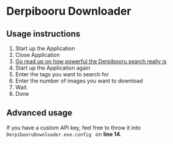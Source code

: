 # Derpibooru Downloader


## Usage instructions ##

1. Start up the Application
2. Close Application
3. [Go read up on how powerful the Derpibooru search really is](https://derpibooru.org/search/syntax)
4. Start up the Application again
5. Enter the tags you want to search for
5. Enter the number of images you want to download
6. Wait
7. Done

## Advanced usage  ##
If you have a custom API key, feel free to throw it into `DerpibooruDownloader.exe.config ` on **line 14**.

